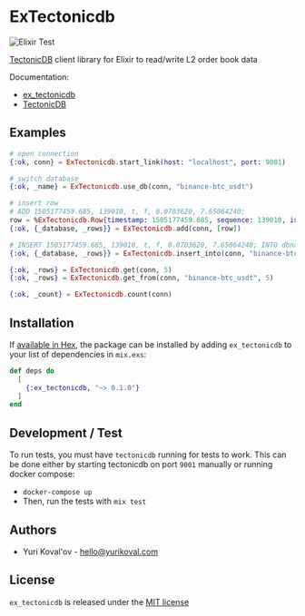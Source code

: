 # ExTectonicdb

![Elixir Test](https://github.com/yurikoval/ex_tectonicdb/workflows/Test/badge.svg)

[TectonicDB](https://github.com/0b01/tectonicdb) client library for Elixir to read/write L2 order book data

Documentation:

* [ex_tectonicdb](https://hexdocs.pm/ex_tectonicdb)
* [TectonicDB](https://docs.rs/crate/tectonicdb)

## Examples

```elixir
# open connection
{:ok, conn} = ExTectonicdb.start_link(host: "localhost", port: 9001)

# switch database
{:ok, _name} = ExTectonicdb.use_db(conn, "binance-btc_usdt")

# insert row
# ADD 1505177459.685, 139010, t, f, 0.0703620, 7.65064240;
row = %ExTectonicdb.Row{timestamp: 1505177459.685, sequence: 139010, is_trade: true, is_bid: false, price: 0.0703620, size: 7.65064240}
{:ok, {_database, _rows}} = ExTectonicdb.add(conn, [row])

# INSERT 1505177459.685, 139010, t, f, 0.0703620, 7.65064240; INTO dbname
{:ok, {_database, _rows}} = ExTectonicdb.insert_into(conn, "binance-btc_usdt", [row])

{:ok, _rows} = ExTectonicdb.get(conn, 5)
{:ok, _rows} = ExTectonicdb.get_from(conn, "binance-btc_usdt", 5)

{:ok, _count} = ExTectonicdb.count(conn)

```

## Installation

If [available in Hex](https://hex.pm/docs/publish), the package can be installed
by adding `ex_tectonicdb` to your list of dependencies in `mix.exs`:

```elixir
def deps do
  [
    {:ex_tectonicdb, "~> 0.1.0"}
  ]
end
```

## Development / Test

To run tests, you must have `tectonicdb` running for tests to work. This can be done either by starting tectonicdb on port `9001` manually or running docker compose:

- `docker-compose up`
- Then, run the tests with `mix test`

## Authors

* Yuri Koval'ov - hello@yurikoval.com

## License

`ex_tectonicdb` is released under the [MIT license](LICENSE.md)
